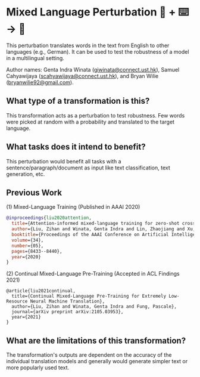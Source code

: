 # Mixed Language Perturbation 🦎  + ⌨️ → 🐍
This perturbation translates words in the text from English to other languages (e.g., German). It can be used to test the robustness of a model in a multilingual setting.

Author names: Genta Indra Winata (giwinata@connect.ust.hk), Samuel Cahyawijaya (scahyawijaya@connect.ust.hk), and Bryan Wilie (bryanwilie92@gmail.com).

## What type of a transformation is this?
This transformation acts as a perturbation to test robustness. Few words were picked at random with a probability and translated to the target language.

## What tasks does it intend to benefit?
This perturbation would benefit all tasks with a sentence/paragraph/document as input like text classification, text generation, etc.

## Previous Work
(1) Mixed-Language Training (Published in AAAI 2020)
```bibtex
@inproceedings{liu2020attention,
  title={Attention-informed mixed-language training for zero-shot cross-lingual task-oriented dialogue systems},
  author={Liu, Zihan and Winata, Genta Indra and Lin, Zhaojiang and Xu, Peng and Fung, Pascale},
  booktitle={Proceedings of the AAAI Conference on Artificial Intelligence},
  volume={34},
  number={05},
  pages={8433--8440},
  year={2020}
}
```
(2) Continual Mixed-Language Pre-Training (Accepted in ACL Findings 2021)
```
@article{liu2021continual,
  title={Continual Mixed-Language Pre-Training for Extremely Low-Resource Neural Machine Translation},
  author={Liu, Zihan and Winata, Genta Indra and Fung, Pascale},
  journal={arXiv preprint arXiv:2105.03953},
  year={2021}
}
```

## What are the limitations of this transformation?
The transformation's outputs are dependent on the accuracy of the individual translation models and generally would generate simpler text or more popularly used text.